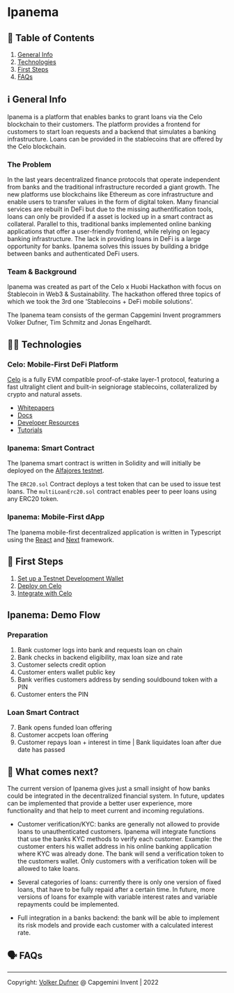 # Ipanema

## 📑 Table of Contents
1. [General Info](#ℹ%EF%B8%8F-general-info)
2. [Technologies](#-technologies)
3. [First Steps](#-first-steps)
4. [FAQs](#%EF%B8%8F-faqs)

## ℹ️ General Info
Ipanema is a platform that enables banks to grant loans via the Celo blockchain to their customers. The platform provides a frontend for customers to start loan requests and a backend that simulates a banking infrastructure. Loans can be provided in the stablecoins that are offered by the Celo blockchain. 

### The Problem
In the last years decentralized finance protocols that operate independent from banks and the traditional infrastructure recorded a giant growth. The new platforms use blockchains like Ethereum as core infrastructure and enable users to transfer values in the form of digital token. Many financial services are rebuilt in DeFi but due to the missing authentification tools, loans can only be provided if a asset is locked up in a smart contract as collateral. 
Parallel to this, traditional banks implemented online banking applications that offer a user-friendly frontend, while relying on legacy banking infrastructure. 
The lack in providing loans in DeFi is a large opportunity for banks. 
Ipanema solves this issues by building a bridge between banks and authenticated DeFi users.

### Team & Background
Ipanema was created as part of the Celo x Huobi Hackathon with focus on Stablecoin in Web3 &amp; Sustainability. The hackathon offered three topics of which we took the 3rd one 'Stablecoins + DeFi mobile solutions'. 

The Ipanema team consists of the german Capgemini Invent programmers Volker Dufner, Tim Schmitz and Jonas Engelhardt. 

## 🧑‍💻 Technologies

### Celo: Mobile-First DeFi Platform

[Celo](https://celo.org/) is a fully EVM compatible proof-of-stake layer-1 protocol, featuring a fast ultralight client and built-in seigniorage stablecoins, collateralized by crypto and natural assets.

- [Whitepapers](https://celo.org/papers)
- [Docs](https://docs.celo.org/)
- [Developer Resources](https://celo.org/developers)
- [Tutorials](https://docs.celo.org/blog)

### Ipanema: Smart Contract
The Ipanema smart contract is written in Solidity and will initially be deployed on the [Alfajores testnet](https://docs.celo.org/getting-started/alfajores-testnet).

The ```ERC20.sol``` Contract deploys a test token that can be used to issue test loans.
The ```multiLoanErc20.sol``` contract enables peer to peer loans using any ERC20 token.

### Ipanema: Mobile-First dApp
The Ipanema mobile-first decentralized application is written in Typescript using the [React](https://reactjs.org/) and [Next](https://nextjs.org/) framework.

## 🚶 First Steps

1. [Set up a Testnet Development Wallet](https://docs.celo.org/developer-resources/testnet-wallet)
2. [Deploy on Celo](https://docs.celo.org/developer-resources/deploy-dapp)
3. [Integrate with Celo](https://docs.celo.org/developer-guide/integrations)

## Ipanema: Demo Flow

### Preparation

1. Bank customer logs into bank and requests loan on chain
2. Bank checks in backend eligibility, max loan size and rate
3. Customer selects credit option
4. Customer enters wallet public key
5. Bank verifies customers address by sending souldbound token with a PIN
6. Customer enters the PIN

### Loan Smart Contract

7. Bank opens funded loan offering
8. Customer accpets loan offering
9. Customer repays loan + interest in time | Bank liquidates loan after due date has passed

## 📣 What comes next?
The current version of Ipanema gives just a small insight of how banks could be integrated in the decentralized financial system. 
In future, updates can be implemented that provide a better user experience, more functionality and that help to meet current and incoming regulations. 

- Customer verification/KYC: banks are generally not allowed to provide loans to unauthenticated customers. Ipanema will integrate functions that use the banks KYC methods to verify each customer. Example: the customer enters his wallet address in his online banking application where KYC was already done. The bank will send a verification token to the customers wallet. Only customers with a verification token will be allowed to take loans. 

- Several categories of loans: currently there is only one version of fixed loans, that have to be fully repaid after a certain time. In future, more versions of loans for example with variable interest rates and variable repayments could be implemented. 

- Full integration in a banks backend: the bank will be able to implement its risk models and provide each customer with a calculated interest rate. 

## 🗣️ FAQs

--- 
Copyright: [Volker Dufner](https://github.com/dFohlen) @ Capgemini Invent | 2022
